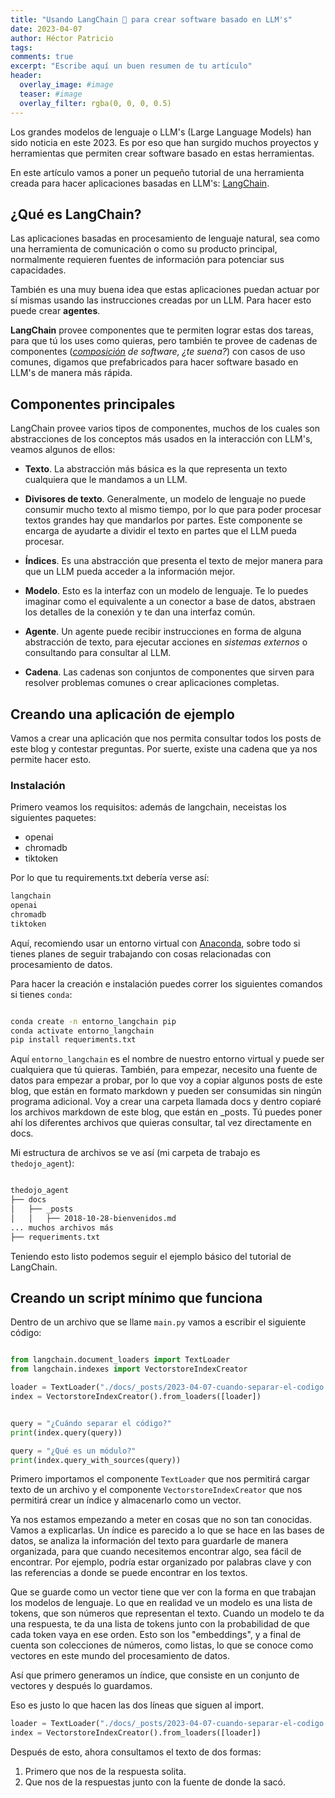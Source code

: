 ```yaml
---
title: "Usando LangChain 🦜 para crear software basado en LLM's"
date: 2023-04-07
author: Héctor Patricio
tags:
comments: true
excerpt: "Escribe aquí un buen resumen de tu artículo"
header:
  overlay_image: #image
  teaser: #image
  overlay_filter: rgba(0, 0, 0, 0.5)
---
```


Los grandes modelos de lenguaje o LLM's (Large Language Models) han sido noticia en este 2023. Es por eso que han surgido muchos proyectos y herramientas que permiten crear software basado en estas herramientas.

En este artículo vamos a poner un pequeño tutorial de una herramienta creada para hacer aplicaciones basadas en LLM's: [LangChain](https://python.langchain.com/en/latest/index.html).

## ¿Qué es LangChain?

Las aplicaciones basadas en procesamiento de lenguaje natural, sea como una herramienta de comunicación o como su producto principal, normalmente requieren fuentes de información para potenciar sus capacidades.

También es una muy buena idea que estas aplicaciones puedan actuar por sí mismas usando las instrucciones creadas por un LLM. Para hacer esto puede crear **agentes**.

**LangChain** provee componentes que te permiten lograr estas dos tareas, para que tú los uses como quieras, pero también te provee
de cadenas de componentes (_[composición](/) de software, ¿te suena?_) con casos de uso comunes, digamos que prefabricados para hacer software basado en LLM's de manera más rápida.

## Componentes principales

LangChain provee varios tipos de componentes, muchos de los cuales son abstracciones de los conceptos más usados en la interacción con LLM's, veamos algunos de ellos:

- **Texto**. La abstracción más básica es la que representa un texto cualquiera que le mandamos a un LLM.

- **Divisores de texto**. Generalmente, un modelo de lenguaje no puede consumir mucho texto al mismo tiempo, por lo que para poder procesar textos grandes hay que mandarlos por partes. Este componente se encarga de ayudarte a dividir el texto en partes que el LLM pueda procesar.

- **Índices**. Es una abstracción que presenta el texto de mejor manera para que un LLM pueda acceder a la información mejor.

- **Modelo**. Esto es la interfaz con un modelo de lenguaje. Te lo puedes imaginar como el equivalente a un conector a base de datos, abstraen los detalles de la conexión y te dan una interfaz común.

- **Agente**. Un agente puede recibir instrucciones en forma de alguna abstracción de texto, para ejecutar acciones en _sistemas externos_ o consultando para consultar al LLM.

- **Cadena**. Las cadenas son conjuntos de componentes que sirven para resolver problemas comunes o crear aplicaciones completas.

## Creando una aplicación de ejemplo

Vamos a crear una aplicación que nos permita consultar todos los posts de este blog y contestar preguntas. Por suerte, existe una cadena que ya nos permite hacer esto.

### Instalación

Primero veamos los requisitos: además de langchain, neceistas los siguientes paquetes:

- openai
- chromadb
- tiktoken

Por lo que tu requirements.txt debería verse así:

```bash
langchain
openai
chromadb
tiktoken
```

Aquí, recomiendo usar un entorno virtual con [Anaconda](https://www.anaconda.com/products/distribution), sobre todo si tienes planes de seguir trabajando con cosas relacionadas con
procesamiento de datos.

Para hacer la creación e instalación puedes correr los siguientes comandos si tienes `conda`:

```bash

conda create -n entorno_langchain pip
conda activate entorno_langchain
pip install requeriments.txt

```

Aquí `entorno_langchain` es el nombre de nuestro entorno virtual y puede ser cualquiera que tú quieras.
También, para empezar, necesito una fuente de datos para empezar a probar, por lo que voy a copiar algunos posts de este blog, que están en formato markdown y pueden ser consumidas sin ningún programa adicional. Voy a crear una carpeta llamada docs y dentro copiaré los archivos markdown de este blog, que están en _posts. Tú puedes poner ahí los diferentes archivos que quieras consultar, tal vez directamente en docs.

Mi estructura de archivos se ve así (mi carpeta de trabajo es `thedojo_agent`):

```bash

thedojo_agent
├── docs
│   ├── _posts
│   │   ├── 2018-10-28-bienvenidos.md
... muchos archivos más
├── requeriments.txt
```

Teniendo esto listo podemos seguir el ejemplo básico del tutorial de LangChain.

## Creando un script mínimo que funciona

Dentro de un archivo que se llame `main.py` vamos a escribir el siguiente código:

```python

from langchain.document_loaders import TextLoader
from langchain.indexes import VectorstoreIndexCreator

loader = TextLoader("./docs/_posts/2023-04-07-cuando-separar-el-codigo.md")
index = VectorstoreIndexCreator().from_loaders([loader])


query = "¿Cuándo separar el código?"
print(index.query(query))

query = "¿Qué es un módulo?"
print(index.query_with_sources(query))

```

Primero importamos el componente `TextLoader` que nos permitirá cargar texto de un archivo y el componente `VectorstoreIndexCreator` que nos permitirá crear un índice y almacenarlo como un vector.

Ya nos estamos empezando a meter en cosas que no son tan conocidas. Vamos a explicarlas. Un índice es parecido a lo que se hace en las bases de datos, se analiza la información del texto para guardarle de manera organizada, para que cuando necesitemos encontrar algo, sea fácil de encontrar. Por ejemplo, podría estar organizado por palabras clave y con las referencias a donde se puede encontrar en los textos.

Que se guarde como un vector tiene que ver con la forma en que trabajan los modelos de lenguaje. Lo que en realidad ve un modelo es una lista de tokens, que son números que representan el texto. Cuando un modelo te da una respuesta, te da una lista de tokens junto con la probabilidad de que cada token vaya en ese orden. Esto son los "embeddings", y a final de cuenta son colecciones de números, como listas, lo que se conoce como vectores en este mundo del procesamiento de datos.

Así que primero generamos un índice, que consiste en un conjunto de vectores y después lo guardamos.

Eso es justo lo que hacen las dos líneas que siguen al import.

```python
loader = TextLoader("./docs/_posts/2023-04-07-cuando-separar-el-codigo.md")
index = VectorstoreIndexCreator().from_loaders([loader])
```

Después de esto, ahora consultamos el texto de dos formas:

1. Primero que nos de la respuesta solita.
2. Que nos de la respuestas junto con la fuente de donde la sacó.
